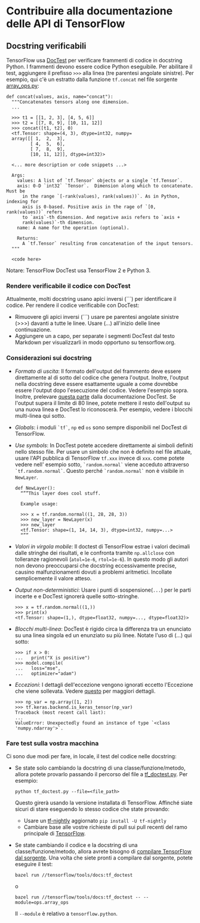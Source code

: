 # Contribuire alla documentazione delle API di TensorFlow

## Docstring verificabili

TensorFlow usa [DocTest](https://docs.python.org/3/library/doctest.html) per
verificare frammenti di codice in docstring Python. I frammenti devono essere codice Python
eseguibile. Per abilitare il test, aggiungere il prefisso `>>>` alla linea (tre parentesi 
angolate sinistre). Per esempio, qui c'è un estratto dalla funzione `tf.concat` nel file sorgente
[array_ops.py](https://www.tensorflow.org/code/tensorflow/python/ops/array_ops.py):

```
def concat(values, axis, name="concat"):
  """Concatenates tensors along one dimension.
  ...

  >>> t1 = [[1, 2, 3], [4, 5, 6]]
  >>> t2 = [[7, 8, 9], [10, 11, 12]]
  >>> concat([t1, t2], 0)
  <tf.Tensor: shape=(4, 3), dtype=int32, numpy=
  array([[ 1,  2,  3],
         [ 4,  5,  6],
         [ 7,  8,  9],
         [10, 11, 12]], dtype=int32)>

  <... more description or code snippets ...>

  Args:
    values: A list of `tf.Tensor` objects or a single `tf.Tensor`.
    axis: 0-D `int32` `Tensor`.  Dimension along which to concatenate. Must be
      in the range `[-rank(values), rank(values))`. As in Python, indexing for
      axis is 0-based. Positive axis in the rage of `[0, rank(values))` refers
      to `axis`-th dimension. And negative axis refers to `axis +
      rank(values)`-th dimension.
    name: A name for the operation (optional).

    Returns:
      A `tf.Tensor` resulting from concatenation of the input tensors.
  """

  <code here>
```

Notare: TensorFlow DocTest usa TensorFlow 2 e Python 3.

### Rendere verificabile il codice con DocTest

Attualmente, molti docstring usano apici inversi (```) per identificare il codice. Per rendere
il codice verificabile con DocTest:

*   Rimuovere gli apici inversi (```) usare pe parentesi angolate sinistre (>>>) davanti a tutte
    le linee. Usare (...) all'inizio delle linee continuazione.
*   Aggiungere un a capo, per separate i segmenti DocTest dal testo Markdown per
    visualizzarli in modo opportuno su tensorflow.org.

### Considerazioni sui docstring

*   *Formato di uscita*: Il formato dell'output del frammento deve essere direttamente al di sotto 
    del codice che genera l'output. Inoltre, l'output nella docstring deve essere
    esattamente uguale a come dovrebbe essere l'output dopo l'esecuzione del codice. Vedere
    l'esempio sopra. Inoltre, prelevare
    [questa parte](https://docs.python.org/3/library/doctest.html#warnings) dalla
    documentazione DocTest. Se l'output supera il limite di 80 linee, potete mettere
    il resto dell'output su una nuova linea e DocTest lo riconoscerà. Per esempio,
    vedere i blocchi multi-linea qui sotto.
*   *Globals*: i moduli <code>&#96;tf&#96;</code>, `np` ed `os` sono sempre
    disponibili nel DocTest di TensorFlow.
*   *Use symbols*: In DocTest potete accedere direttamente ai simboli definiti nello
    stesso file. Per usare un simbolo che non è definito nel file attuale,
    usare l'API pubblica di TensorFlow `tf.xxx` invece di `xxx`. come potete vedere nell'
    esempio sotto, <code>&#96;random.normal&#96;</code> viene acceduto attraverso
    <code>&#96;tf.random.normal&#96;</code>. Questo perché
    <code>&#96;random.normal&#96;</code> non è visibile in `NewLayer`.

    ```
    def NewLayer():
      “””This layer does cool stuff.

      Example usage:

      >>> x = tf.random.normal((1, 28, 28, 3))
      >>> new_layer = NewLayer(x)
      >>> new_layer
      <tf.Tensor: shape=(1, 14, 14, 3), dtype=int32, numpy=...>
      “””
    ```

*   *Valori in virgola mobile*: Il doctest di TensorFlow estrae i valori decimali
    dalle stringhe dei risultati, e le confronta tramite `np.allclose` con tolleranze
    ragionevoli (`atol=1e-6`, `rtol=1e-6`). In questo modo gli autori non devono preoccuparsi
    che docstring eccessivamente precise, causino malfunzionamenti dovuti a problemi aritmetici.
    Incollate semplicemente il valore atteso.

*   *Output non-deterministici*: Usare i punti di sospensione(`...`) per le parti incerte e
    e DocTest ignorerà quelle sotto-stringhe.

    ```
    >>> x = tf.random.normal((1,))
    >>> print(x)
    <tf.Tensor: shape=(1,), dtype=float32, numpy=..., dtype=float32)>
    ```

*   *Blocchi multi-linea*: DocTest è rigido circa la differenza tra un enunciato su una linea singola
    ed un enunziato su più linee. Notate l'uso di (...) qui sotto:

    ```
    >>> if x > 0:
    ...   print("X is positive")
    >>> model.compile(
    ...   loss="mse",
    ...   optimizer="adam")
    ```

*   *Eccezioni*: I dettagli dell'eccezione vengono ignorati eccetto l'Eccezione che
    viene sollevata. Vedere
    [questo](https://docs.python.org/3/library/doctest.html#doctest.IGNORE_EXCEPTION_DETAIL)
    per maggiori dettagli.

    ```
    >>> np_var = np.array([1, 2])
    >>> tf.keras.backend.is_keras_tensor(np_var)
    Traceback (most recent call last):
    ...
    ValueError: Unexpectedly found an instance of type `<class 'numpy.ndarray'>`.
    ```

### Fare test sulla vostra macchina

Ci sono due modi per fare, in locale, il test del codice nelle docstring:

*   Se state solo cambiando la docstring di una classe/funzione/metodo, allora
    potete provarlo passando il percorso del file a
    [tf_doctest.py](https://www.tensorflow.org/code/tensorflow/tools/docs/tf_doctest.py).
    Per esempio:

    <pre class="prettyprint lang-bsh">
    <code class="devsite-terminal">python tf_doctest.py --file=&lt;file_path&gt;</code>
    </pre>

    Questo girerà usando la versione installata di TensorFlow. Affinché siate sicuri
    di stare eseguendo lo stesso codice che state provando:

    *   Usare un [tf-nightly](https://pypi.org/project/tf-nightly/) aggiornato
        `pip install -U tf-nightly`
    *   Cambiare base alle vostre richieste di pull sui pull recenti del ramo
        principale di [TensorFlow](https://github.com/tensorflow/tensorflow).

*   Se state cambiando il codice e la docstring di una classe/funzione/metodo,
    allora avrete bisogno di
    [compilare TensorFlow dal sorgente](../../install/source.md). Una volta che siete pronti
    a compilare dal sorgente, potete eseguire il test:

    <pre class="prettyprint lang-bsh">
    <code class="devsite-terminal">bazel run //tensorflow/tools/docs:tf_doctest</code>
    </pre>

    o

    <pre class="prettyprint lang-bsh">
    <code class="devsite-terminal">bazel run //tensorflow/tools/docs:tf_doctest -- --module=ops.array_ops</code>
    </pre>

    Il `--module` è relativo a `tensorflow.python`.

